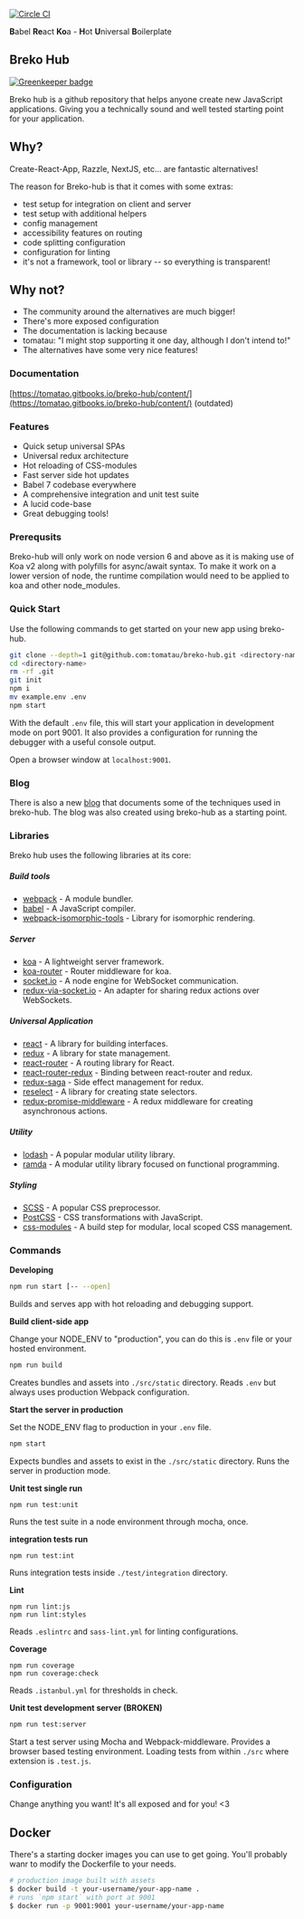 [![Circle CI](https://circleci.com/gh/tomatau/breko-hub.svg?style=svg)](https://circleci.com/gh/tomatau/breko-hub)

**B**abel **Re**act **Ko**a - **H**ot **U**niversal **B**oilerplate

## Breko Hub

[![Greenkeeper badge](https://badges.greenkeeper.io/tomatau/breko-hub.svg)](https://greenkeeper.io/)

Breko hub is a github repository that helps anyone create new JavaScript applications. Giving you a technically sound and well tested starting point for your application.

## Why?

Create-React-App, Razzle, NextJS, etc... are fantastic alternatives!

The reason for Breko-hub is that it comes with some extras:
- test setup for integration on client and server
- test setup with additional helpers
- config management
- accessibility features on routing
- code splitting configuration
- configuration for linting
- it's not a framework, tool or library -- so everything is transparent!

## Why not?

- The community around the alternatives are much bigger!
- There's more exposed configuration
- The documentation is lacking because
- tomatau: "I might stop supporting it one day, although I don't intend to!"
- The alternatives have some very nice features!

### Documentation

[https://tomatao.gitbooks.io/breko-hub/content/](https://tomatao.gitbooks.io/breko-hub/content/) (outdated)

### Features

- Quick setup universal SPAs
- Universal redux architecture
- Hot reloading of CSS-modules
- Fast server side hot updates
- Babel 7 codebase everywhere
- A comprehensive integration and unit test suite
- A lucid code-base
- Great debugging tools!

### Prerequsits

Breko-hub will only work on node version 6 and above as it is making use of Koa v2 along with polyfills for async/await syntax. To make it work on a lower version of node, the runtime compilation would need to be applied to koa and other node_modules.

### Quick Start

Use the following commands to get started on your new app using breko-hub.

```bash
git clone --depth=1 git@github.com:tomatau/breko-hub.git <directory-name>
cd <directory-name>
rm -rf .git
git init
npm i
mv example.env .env
npm start
```

With the default `.env` file, this will start your application in development mode on port 9001. It also provides a configuration for running the debugger with a useful console output.

Open a browser window at `localhost:9001`.

### Blog

There is also a new [blog](https://tomatao-blog.herokuapp.com/) that documents some of the techniques used in breko-hub. The blog was also created using breko-hub as a starting point.

### Libraries

Breko hub uses the following libraries at its core:

##### Build tools
- [webpack](https://webpack.github.io/) - A module bundler.
- [babel](http://babeljs.io/) - A JavaScript compiler.
- [webpack-isomorphic-tools](https://www.npmjs.com/package/webpack-isomorphic-tools) - Library for isomorphic rendering.

##### Server
- [koa](http://koajs.com/) - A lightweight server framework.
- [koa-router](https://github.com/alexmingoia/koa-router) - Router middleware for koa.
- [socket.io](http://socket.io/) - A node engine for WebSocket communication.
- [redux-via-socket.io](https://www.npmjs.com/package/redux-via-socket.io) - An adapter for sharing redux actions over WebSockets.

##### Universal Application
- [react](http://facebook.github.io/react/) - A library for building interfaces.
- [redux](http://redux.js.org/) - A library for state management.
- [react-router](https://github.com/reactjs/react-router) - A routing library for React.
- [react-router-redux](https://github.com/reactjs/react-router-redux) - Binding between react-router and redux.
- [redux-saga](https://github.com/yelouafi/redux-saga) - Side effect management for redux.
- [reselect](https://github.com/reactjs/reselect) - A library for creating state selectors.
- [redux-promise-middleware](https://github.com/pburtchaell/redux-promise-middleware) - A redux middleware for creating asynchronous actions.

##### Utility
- [lodash](http://lodash.com/) - A popular modular utility library.
- [ramda](http://ramdajs.com/) - A modular utility library focused on functional programming.

##### Styling
- [SCSS](http://sass-lang.com/guide) - A popular CSS preprocessor.
- [PostCSS](http://postcss.org/) - CSS transformations with JavaScript.
- [css-modules](https://github.com/css-modules/css-modules) - A build step for modular, local scoped CSS management.

### Commands

**Developing**

```bash
npm run start [-- --open]
```

Builds and serves app with hot reloading and debugging support.

**Build client-side app**

Change your NODE_ENV to "production", you can do this is `.env` file or your hosted environment.

```bash
npm run build
```

Creates bundles and assets into `./src/static` directory. Reads `.env` but always uses production Webpack configuration.

**Start the server in production**

Set the NODE_ENV flag to production in your `.env` file.

```bash
npm start
```

Expects bundles and assets to exist in the `./src/static` directory. Runs the server in production mode.

**Unit test single run**

```
npm run test:unit
```

Runs the test suite in a node environment through mocha, once.

**integration tests run**

```
npm run test:int
```

Runs integration tests inside `./test/integration` directory.

**Lint**

```
npm run lint:js
npm run lint:styles
```

Reads `.eslintrc` and `sass-lint.yml` for linting configurations.

**Coverage**

```
npm run coverage
npm run coverage:check
```

Reads `.istanbul.yml` for thresholds in check.

**Unit test development server (BROKEN)**

```bash
npm run test:server
```

Start a test server using Mocha and Webpack-middleware. Provides a browser based testing environment. Loading tests from within `./src` where extension is `.test.js`.


### Configuration

Change anything you want! It's all exposed and for you! \<3

## Docker

There's a starting docker images you can use to get going. You'll probably wanr to modify the Dockerfile to your needs.

```bash
# production image built with assets
$ docker build -t your-username/your-app-name .
# runs `npm start` with port at 9001
$ docker run -p 9001:9001 your-username/your-app-name
```

